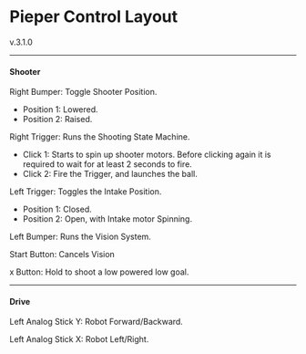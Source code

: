 # Pieper Control Layout
v.3.1.0

***
#### Shooter
Right Bumper: Toggle Shooter Position.
  - Position 1: Lowered.
  - Position 2: Raised.

Right Trigger: Runs the Shooting State Machine.
  - Click 1: Starts to spin up shooter motors. Before clicking again it is required to wait for at least 2 seconds to fire.
  - Click 2: Fire the Trigger, and launches the ball.

Left Trigger: Toggles the Intake Position.
  - Position 1: Closed.
  - Position 2: Open, with Intake motor Spinning.

Left Bumper: Runs the Vision System.

Start Button: Cancels Vision

x Button: Hold to shoot a low powered low goal.

***
#### Drive
Left Analog Stick Y: Robot Forward/Backward.

Left Analog Stick X: Robot Left/Right.
